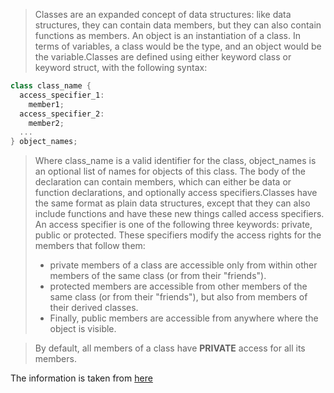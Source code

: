> Classes are an expanded concept of data structures: like data structures, they can contain data members, but they can also contain functions as members. An object is an instantiation of a class. In terms of variables, a class would be the type, and an object would be the variable.Classes are defined using either keyword class or keyword struct, with the following syntax:
```c++
class class_name {
  access_specifier_1:
    member1;
  access_specifier_2:
    member2;
  ...
} object_names;
```
> Where class_name is a valid identifier for the class, object_names is an optional list of names for objects of this class. The body of the declaration can contain members, which can either be data or function declarations, and optionally access specifiers.Classes have the same format as plain data structures, except that they can also include functions and have these new things called access specifiers. An access specifier is one of the following three keywords: private, public or protected. These specifiers modify the access rights for the members that follow them:
 >   - private members of a class are accessible only from within other members of the same class (or from their "friends").
 >   - protected members are accessible from other members of the same class (or from their "friends"), but also from members of their derived classes.
 >   - Finally, public members are accessible from anywhere where the object is visible.

 > By default, all members of a class have __PRIVATE__ access for all its members.

 The information is taken from [here](http://www.cplusplus.com/doc/tutorial/classes/)
